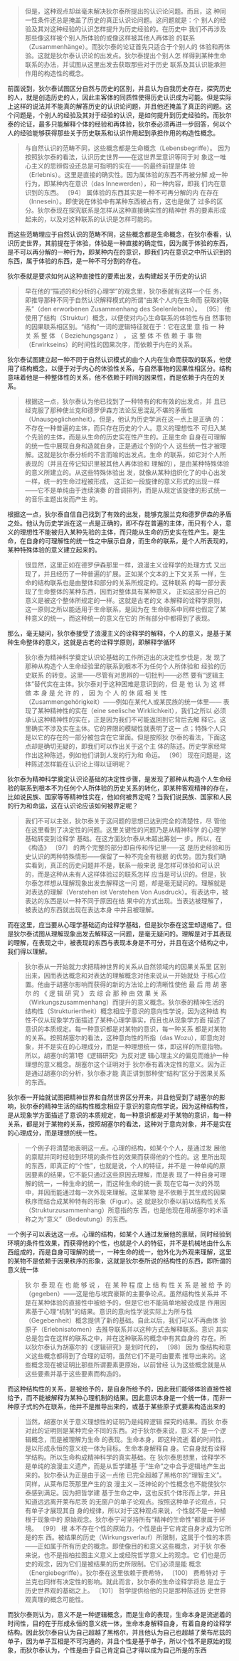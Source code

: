 <blockquote data-pid="lWx3Xzq3">但是，这种观点却丝毫未解决狄尔泰所提出的认识论问题。而且，这 种同一性条件还总是掩盖了历史的真正认识论问题。这问题就是：个 别人的经验及其对这种经验的认识怎样提升为历史经验的。在历史中 我们不再涉及那些像这样被个别人所体验的或像这样被其他人再体验 的联系（Zusammenhänge）。而狄尔泰的论证首先只适合于个别人的 体验和再体验。这就是狄尔泰认识论的出发点。狄尔泰提出个别人怎 样得到某种生命联系的办法，并试图从这里出发去获取那些对于历史 联系及其认识能承担作用的构造性的概念。</blockquote><p data-pid="lcvuor6d">前面说到，狄尔泰试图区分自然与历史的区别，并且认为自我历史存在，探究历史的人，就是创造历史的人，因此主客体的同质性使得历史认识成为可能。但是实际上这样的说法并不能真的解答历史的认识论问题，并且他还掩盖了真正的问题。这个问题是，个别人的经验及其对于经验的认识，是如何提升到历史经验的。而狄尔泰的论证，最多只能解释个体的经验和再体验，狄尔泰必须再进一步回答，何以个人的经验能够获得那些关于历史联系和认识作用起到承担作用的构造性概念。</p><blockquote data-pid="Ya__xbic">与自然认识的范畴不同，这些概念都是生命概念（Lebensbegriffe）。 因为按照狄尔泰的看法，认识历史世界——在这世界里意识等同于对 象这一唯心主义的思辨假设还总是可指明的实在——的最终前提是体 验（Erlebnis）。这里是直接的确实性。因为属体验的东西不再被分解 成一种行为，即某种内在意识（das Innewerden），和一种内容，即我 们内在意识到的东西。 〔94〕 属体验的东西其实是一种不可再分解的内 在存在（Innesein）。即使说在体验中有某种东西被占有，这也是做了 过多的区分。狄尔泰现在探究联系是怎样从这种直接确实性的精神世 界的要素形成起来的，以及对这种联系的认识是怎样可能的。</blockquote><p data-pid="XWxbTiI1">而这些范畴理应于自然认识的范畴不同，这些概念都是生命概念，在狄尔泰看，认识历史世界，其前提在于体验，体验是一种直接的确定性，因为属于体验的东西，是不可以再分解的一种行为，即某种内在的意识，即我们内在意识之中所认识到的东西，属于体验的东西，是一种不可分割的存在。</p><p data-pid="gVUHRG-0">狄尔泰就是要求如何从这种直接性的要素出发，去构建起关于历史的认识</p><blockquote data-pid="r5--6vK3">早在他的“描述的和分析的心理学”的观念里，狄尔泰就有这样一个任 务，即推导那种不同于自然认识解释模式的所谓“由某个人内在生命而 获取的联系”（den erworbenen Zusammenhang des Seelenlebens）。 〔95〕 他使用了结构（Struktur）概念，以便使对内心生命联系的体验性与自 然事物的因果联系相区别。“结构”一词的逻辑特征就在于：它在这里 意 指 一 种 关 系 整 体 （ Beziehungsganz ） ， 这 整 体 不 依 赖 于 事 物 （Erwirkseins）的时间性的因果次序，而依赖于内在的关系。</blockquote><p data-pid="_dCNNmhg">狄尔泰试图建立起一种不同于自然认识模式的由个人内在生命而获取的联系，他使用了结构概念，以便于对于内心的体验性关系，与自然事物的因果性相区分。结构意味着他是一种整体性的关系，他不依赖于时间的因果性，而是依赖于内在的关系。</p><blockquote data-pid="j5ICC94T">根据这一点，狄尔泰认为他已找到了一种特有的和有效的出发点，并 且已经克服了那种使兰克和德罗伊森方法论反思混乱不堪的矛盾性 （Unausgeglichenheit）。但是，他认为历史学派在这一点上是正确 的：不存在一种普遍的主体，而只存在历史的个人。意义的理想性不 可归入某个先验的主体，而是从生命的历史实在性产生的。正是生命 自身在可理解的统一性中展现自身和造就自身，正是通过个别的个人 这些统一性才被理解。这就是狄尔泰分析的不言而喻的出发点。生命 的联系，如它对个人所表现的（并且在传记知识里被其他人再体验和 理解的），是由某种特殊体验的意义所建立的。从这些特殊体验出 发，就像从某种组织化了的中心出发一样，统一的生命过程被形成， 这正如一段旋律的意义形式的出现一样——它不是单纯由于连续演奏 的音调排列，而是从规定该旋律的形式统一的音乐主题出发而产生 的。 </blockquote><p data-pid="O9ziRDu7">根据这一点，狄尔泰自信自己找到了有效的出发，能够克服兰克和德罗伊森的矛盾之处。他认为历史学派在这一点是正确的，即不存在普遍的主体，而只有个人，意义的理想性不能被归入某种先验的主体，而只能从生命的历史实在性产生。是生命，在自身的可理解性的统一性之中展示自身，而生命的联系，是个人所表现的，某种特殊体验的意义建立起来的。</p><blockquote data-pid="uf43vx6l">很显然，这里正如在德罗伊森那里一样，浪漫主义诠释学的处理方式 又出现了，并且经历了一种普遍的扩展。正如某个文本的上下文关系 一样，生命的结构联系也是由整体和部分的关系所规定的。这种联系 的每一部分表现了生命整体的某种东西，因而对整体具有某种意义， 正如这部分自己的意义是被这个整体所规定的一样。这就是古老的文 本解释的诠释学原则，这一原则之所以能适用于生命联系，是因为在 生命联系中同样也假定了某种意义的统一，而这种统一的意义在它的 所有部分中都得到了表现。 </blockquote><p data-pid="YdHoeYbI">那么，毫无疑问，狄尔泰接受了浪漫主义的诠释学的解释，个人的意义，是基于某种生命整体的意义，这就是古老的诠释学原则，即解释学循环</p><blockquote data-pid="pfs1kELf">狄尔泰为精神科学奠定认识论基础的工作所迈出的决定性步伐是，发 现了那种从构造个人生命经验里的联系到根本不为任何个人所体验和 经验的历史联系 的转变。这里——尽管有对思辨的一切批判——必然 要有“逻辑主体”替代实在主体。狄尔泰对于这种困难是意识到的，但 是 他 认 为 这 样 做 本 身 是 允 许 的 ， 因 为 个 人 的 休 戚 相 关 性 （Zusammengehörigkeit）——例如在某代人或某民族的统一体里—— 表现了某种精神性的实在（eine seelische Wirklichkeit），我们之所以 必须承认这种精神性的实在，正是因为我们不可能返回到它背后去解 释它。这里确实不涉及实在主体。它的界限的模糊性就表明了这一 点；特殊个人只是以它的存在的一部分被包含在它里面。但是按照狄 尔泰的看法，下面这点却是确切无疑的，即我们可以作出关于这个主 体的陈述。历史学家经常作出这种陈述，例如他们讲到人发的行为和 命运。 〔96〕 现在问题是，这种陈述怎样能在认识论上得以证明呢？ </blockquote><p data-pid="g8l663sJ">狄尔泰为精神科学奠定认识论基础的决定性步骤，是发现了那种从构造个人生命经验的联系到根本不为任何个人所体验的历史关系的转化，即某种客观精神的存在，比如说民族、国家等等精神性实在，他如何被界定呢？当我们说民族、国家和人民的行为和命运，这在认识论应该如何被界定呢？</p><blockquote data-pid="YtYodzf3">我们不可以主张，狄尔泰关于这问题的思想已达到完全的清楚性，尽 管他在这里看到了决定性的问题。这里关键性的问题乃是从精神科学 的心理学 基础转变到诠释学 基础。在这方面狄尔泰从未超出筹划一 步。所以，在《构造》 〔97〕 的两个完整的部分即自传和传记里——这 是历史经验和历史认识的两种特殊情形——保留了一种不完全有根据 的优势。因为我们确实看到，真正的历史问题并不是，联系一般来说 是怎样可体验和可认识的，而是这种从未有人这样体验过的联系怎样 应当是可认识的。但是，狄尔泰怎样想从理解现象出发去解释这一问 题，却是毫无疑问的。理解就是对表达的理解（Verstehen ist Verstehen Von Ausdruck）。有表达中，被表达的东西是以一种不同于原因在结 果中的方式出现。当表达被理解了，被表达的东西就出现在表达本身 中并且被理解。 </blockquote><p data-pid="VzNZUa-2">而在这里，应当要从心理学基础迈向诠释学基础，但是狄尔泰在这里却退缩了。但是狄尔泰试图从理解现象出发去解释这一问题，是毫无疑问的。理解是对于其表现的理解，在表现之中，被表现的东西与表现本身是不可分，并且在这个结构之中，我们得以理解。</p><blockquote data-pid="in5D0rgd">狄尔泰从一开始就力求把精神世界的关系从自然领域内的因果关系里 区别出来，因而表达概念和对表达的理解概念对他来说从一开始就处 于核心位置。他由于胡塞尔影响而获得的新的方法论上的清晰性使他 最 后 用 胡 塞 尔 的 《 逻 辑 研 究 》 去 综 合 那 种 由 效 果 关 系 （Wirkungszusammenhang）而提升的意义概念。狄尔泰的精神生活的 结构性（Strukturiertheit）概念相应于意识的意向性学说，因为这种结 构性不仅从现象学方面描述了某种心理学事实，而且也从现象学方面 描述了意识的本质规定。每一种意识都是对某物的意识，每一种关系 都是对某物的关系。按照胡塞尔的看法，这种意向性的所指（das Wozu），即意向对象，并不是实在的心理成分，而是一种理想统一 体，即这样的所意指物。所以，胡塞尔的第1卷《逻辑研究》为反对逻 辑心理主义的偏见而维护一种理想的意义概念。胡塞尔这个证明对于 狄尔泰有着决定性的意义。因为正是通过胡塞尔的分析，狄尔泰才能 真正讲到那种使“结构”区分于因果关系的东西。</blockquote><p data-pid="OeS3-3lU">狄尔泰一开始就试图把精神世界和自然世界区分开来，并且他受到了胡塞尔的影响，狄尔泰的精神生活的结构性概念相应于意识的意向性学说，因为这种结构性，是从现象学方面描述了意识的本质规定，每一种意识都是对于某物的意识，每一种关系，都是对于某物的关系，按照胡塞尔的看法，这种对于意向对象，并不是实在的心理成分，而是理想的统一性。</p><blockquote data-pid="BR7YjWqz">一个例子将清楚地表明这一点。心理的结构，如某个个人，是通过发 展他的禀赋并同时经验到环境的条件性的效果而获得他的个性的。这 里所出现的东西，即真正的“个性”，也就是说，个人的特征，并不是 一种单纯的原因要素的结果，它不能只通过这些原因去理解，而是表 现了一种自身可理解的统一，一种生命的统一，而这种生命的统一表 现在它每一次的外现中，并因而能通过每一次外现来理解。这里某物 是不依赖于其生成的因果秩序而结合成某种特有的形象（Figur）。这 就是狄尔泰以前以结构性关系（Strukturzusammenhang）所意指的东 西，也是他现在用胡塞尔的术语称之为“意义”（Bedeutung）的东西。</blockquote><p data-pid="l5-8CUyZ">一个例子可以表达这一点。心理的结构，如某个人通过发展他的禀赋，同时经验到环境的条件性效果，而获得他的个性，也就是个人的特征，并不是机械地由什么东西组成的，而是自身可理解的统一，一种生命的统一，他外化为外观来理解，这里的某物不是依赖于因果秩序的形象，这就是狄尔泰所说的结构性的东西，即所谓的意义统一体</p><blockquote data-pid="Ex4TICT1">狄 尔 泰 现 在 也 能 够 说 ， 在 某 种 程 度 上 结 构 性 关 系 是 被 给 予 的 （gegeben）——这是他与埃宾豪斯的主要争论点。虽然结构性关系并 不是在某种体验的直接性中被给予的，但是它也不能简单地被说成是 作用因素基于心理“机制”的结果。意识的意向性学说实际上为所与性 （Gegebenheit）概念提供了新的基础。自此以后，我们可以不再由体 验原子（Erlebnisatomen）去推导联系并以这种方式去解释联系。意识 其实总是包含在这样的联系之中，并在这种联系的概念中有其自身的 存在。所以狄尔泰认为胡塞尔的《逻辑研究》是划时代的， 〔98〕 因为 像结构和意义这些概念都得到了合理的证明，虽然它们不是可由要素 推导出来的。这些概念现在被证明比那些所谓要素更原始，以前曾经 认为这些概念就是从这些要素并基于这些要素而构造的。 </blockquote><p data-pid="Rx-OgYHQ">而这种结构性的关系，是被给予的，是自身所给予的，因此我们能够体验直接性被给予，而不能被解释为某种心理机制的结果。因此意识本身是一个统一体，而非一种原子式的外在联系，他并不是推导出来的，或基于某些原子式要素构造出来的</p><blockquote data-pid="CBFJMtFa">当然，胡塞尔关于意义理想性的证明乃是纯粹逻辑 探究的结果。而狄 尔泰对此的证明则是某种完全不同的东西。对于狄尔泰来说，意义不 是一个逻辑概念，而是被理解为生命 的表现。生命本身，即这种流逝 着的时间性，是以形成永恒的意义统一体为目标。生命本身解释自 身。它自身就有诠释学结构。所以生命构成精神科学的真实基础。在 狄尔泰思想里，诠释学不是单纯的浪漫主义遗产，而是从哲学建基 于“生命”之中合乎逻辑地产生出来的。狄尔泰认为正是由于这一点他 已完全超越了黑格尔的“理智主义”。同样，从莱布尼茨那里产生的浪 漫主义－泛神论的个性概念也不能使狄尔泰感到满足。因为把哲学建 基于生命之中，这也反抗个体形而上学，并且知道远远离开莱布尼茨 的无窗户的单子论观点。按照这种单子论观点，只有单子才展现其自 身的规律，所以对于这种观点来说，个性就不是一种植根于现象中的 原始观念。狄尔泰宁可坚持所有“精神的生命性”都隶属于环境。 〔99〕 根 本不存在个性的原始力。个性是由于它肯定自身才成为它所是的东 西。被结果的历史（Wirkungsverlauf）所限制，这属于个性的本质 ——正如属于所有历史的概念。即使像目的和意义这些概念，对于狄 尔泰来说，也不是指柏拉图主义意义上或经院哲学意义上的观念。它 们也是历史的观念，因为它们是被结果的历史所限制。它们必须是能 概念（Energiebegriffe）。狄尔泰在这里依赖于费希特， 〔100〕 费希特对 于兰克也同样有决定性的影响。就此而言，狄尔泰的生命诠释学将总 是立于历史世界观的基础之上。 〔101〕 哲学提供给他的只是那种陈述历 史世界观真理的概念可能性。 </blockquote><p data-pid="R_LmUHwF">而狄尔泰则认为，意义不是一种逻辑概念，而是生命的表现，生命本身是流逝着的时间性，目的在于形成永恒的意义统一体，生命本身解释自身，有着自身的诠释学结构。因此狄尔泰自认为自己超越了黑格尔，并且他认为自己也超越了莱布尼兹的单子，因为单子互相是不可沟通的，并且个性是基于单子，所以个性不是原始的现象，而狄尔泰认为，个性是由于自己肯定自己才得以成为自己所是的东西</p><p></p><p></p>